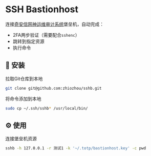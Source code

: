 # SSH Bastionhost 

连接[奇安信网神运维审计系统](https://www.qianxin.com/product/detail/pid/385)堡垒机，自动完成：

- 2FA两步验证（需要配合`sshenc`）
- 跳转到指定资源
- 执行命令

## 🔧 安装

拉取Git仓库到本地

```bash
git clone git@github.com:zhiozhou/sshb.git
```

将命令添加到本地

```bash
sudo cp ~/.ssh/sshb* /usr/local/bin/ 
```

## ⚙️ 使用

连接堡垒机资源

```bash
sshb -h 127.0.0.1 -r 测试1 -k '~/.totp/bastionhost.key' -c pwd
```

